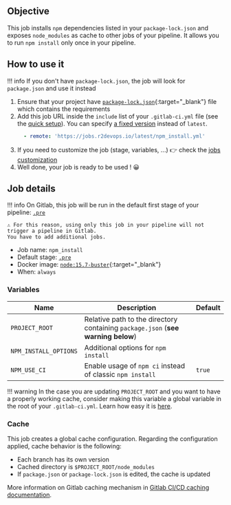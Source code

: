 ## Objective

This job installs `npm` dependencies listed in your `package-lock.json` and exposes
`node_modules` as cache to other jobs of your pipeline. It allows you to run
`npm install` only once in your pipeline.


## How to use it

!!! info
    If you don't have `package-lock.json`, the job will look for `package.json` and use it instead

1. Ensure that your project have
   [`package-lock.json`](https://docs.npmjs.com/cli/v6/configuring-npm/package-lock-json){:target="_blank"}
   file which contains the requirements  
2. Add this job URL inside the `include` list of your `.gitlab-ci.yml` file (see the [quick setup](/use-the-hub/#quick-setup)). You can specify [a fixed version](#changelog) instead of `latest`.
    ```yaml
      - remote: 'https://jobs.r2devops.io/latest/npm_install.yml'
    ```
3. If you need to customize the job (stage, variables, ...) 👉 check the [jobs
   customization](/use-the-hub/#jobs-customization)
4. Well done, your job is ready to be used ! 😀


## Job details

!!! info
    On Gitlab, this job will be run in the default first stage of your
    pipeline: [`.pre`](https://docs.gitlab.com/ee/ci/yaml/#pre-and-post)

    ⚠️ For this reason, using only this job in your pipeline will not trigger a pipeline in Gitlab.
    You have to add additional jobs.

* Job name: `npm_install`
* Default stage: [`.pre`](https://docs.gitlab.com/ee/ci/yaml/#pre-and-post)
* Docker image: [`node:15.7-buster`](https://hub.docker.com/_/node){:target="_blank"}
* When: `always`


### Variables


| Name | Description | Default |
| ---- | ----------- | ------- |
| `PROJECT_ROOT` | Relative path to the directory containing `package.json` (**see warning below**)  | ` ` |
| `NPM_INSTALL_OPTIONS` | Additional options for `npm install` | ` ` |
| `NPM_USE_CI` | Enable usage of `npm ci` instead of classic `npm install` | `true` |

!!! warning
    In the case you are updating `PROJECT_ROOT` and you want to have a properly working cache,
    consider making this variable a global variable in the root of your `.gitlab-ci.yml`. Learn how
    easy it is [here](https://docs.gitlab.com/ee/ci/variables/#create-a-custom-cicd-variable-in-the-gitlab-ciyml-file).

### Cache

This job creates a global cache configuration. Regarding the configuration
applied, cache behavior is the following:

* Each branch has its own version
* Cached directory is `$PROJECT_ROOT/node_modules`
* If `package.json` or `package-lock.json` is edited, the cache is updated

More information on Gitlab caching mechanism in [Gitlab CI/CD caching
documentation](https://docs.gitlab.com/ee/ci/caching/index.html).

